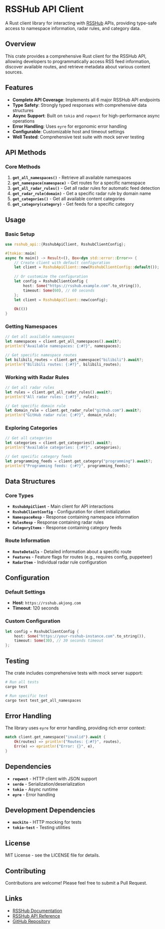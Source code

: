 # RSSHub API Client

A Rust client library for interacting with [RSSHub](https://rsshub.app/) APIs, providing type-safe access to namespace information, radar rules, and category data.

## Overview

This crate provides a comprehensive Rust client for the RSSHub API, allowing developers to programmatically access RSS feed information, discover available routes, and retrieve metadata about various content sources.

## Features

- **Complete API Coverage**: Implements all 6 major RSSHub API endpoints
- **Type Safety**: Strongly typed responses with comprehensive data structures
- **Async Support**: Built on `tokio` and `reqwest` for high-performance async operations
- **Error Handling**: Uses `eyre` for ergonomic error handling
- **Configurable**: Customizable host and timeout settings
- **Well Tested**: Comprehensive test suite with mock server testing

## API Methods

### Core Methods

1. **`get_all_namespaces()`** - Retrieve all available namespaces
2. **`get_namespace(namespace)`** - Get routes for a specific namespace
3. **`get_all_radar_rules()`** - Get all radar rules for automatic feed detection
4. **`get_radar_rule(domain)`** - Get a specific radar rule by domain name
5. **`get_categories()`** - Get all available content categories
6. **`get_category(category)`** - Get feeds for a specific category

## Usage

### Basic Setup

```rust
use rsshub_api::{RsshubApiClient, RsshubClientConfig};

#[tokio::main]
async fn main() -> Result<(), Box<dyn std::error::Error>> {
    // Create client with default configuration
    let client = RsshubApiClient::new(RsshubClientConfig::default());
    
    // Or customize the configuration
    let config = RsshubClientConfig {
        host: Some("https://rsshub.example.com".to_string()),
        timeout: Some(60), // 60 seconds
    };
    let client = RsshubApiClient::new(config);
    
    Ok(())
}
```

### Getting Namespaces

```rust
// Get all available namespaces
let namespaces = client.get_all_namespaces().await?;
println!("Available namespaces: {:#?}", namespaces);

// Get specific namespace routes
let bilibili_routes = client.get_namespace("bilibili").await?;
println!("Bilibili routes: {:#?}", bilibili_routes);
```

### Working with Radar Rules

```rust
// Get all radar rules
let rules = client.get_all_radar_rules().await?;
println!("All radar rules: {:#?}", rules);

// Get specific domain rule
let domain_rule = client.get_radar_rule("github.com").await?;
println!("GitHub radar rule: {:#?}", domain_rule);
```

### Exploring Categories

```rust
// Get all categories
let categories = client.get_categories().await?;
println!("Available categories: {:#?}", categories);

// Get specific category feeds
let programming_feeds = client.get_category("programming").await?;
println!("Programming feeds: {:#?}", programming_feeds);
```

## Data Structures

### Core Types

- **`RsshubApiClient`** - Main client for API interactions
- **`RsshubClientConfig`** - Configuration for client initialization
- **`NamespaceResp`** - Response containing namespace information
- **`RulesResp`** - Response containing radar rules
- **`CategoryItems`** - Response containing category feeds

### Route Information

- **`RouteDetails`** - Detailed information about a specific route
- **`Features`** - Feature flags for routes (e.g., requires config, puppeteer)
- **`RadarItem`** - Individual radar rule configuration

## Configuration

### Default Settings

- **Host**: `https://rsshub.akjong.com`
- **Timeout**: 120 seconds

### Custom Configuration

```rust
let config = RsshubClientConfig {
    host: Some("https://your-rsshub-instance.com".to_string()),
    timeout: Some(30), // 30 seconds timeout
};
```

## Testing

The crate includes comprehensive tests with mock server support:

```bash
# Run all tests
cargo test

# Run specific test
cargo test test_get_all_namespaces
```

## Error Handling

The library uses `eyre` for error handling, providing rich error context:

```rust
match client.get_namespace("invalid").await {
    Ok(routes) => println!("Routes: {:#?}", routes),
    Err(e) => eprintln!("Error: {}", e),
}
```

## Dependencies

- **`reqwest`** - HTTP client with JSON support
- **`serde`** - Serialization/deserialization
- **`tokio`** - Async runtime
- **`eyre`** - Error handling

## Development Dependencies

- **`mockito`** - HTTP mocking for tests
- **`tokio-test`** - Testing utilities

## License

MIT License - see the LICENSE file for details.

## Contributing

Contributions are welcome! Please feel free to submit a Pull Request.

## Links

- [RSSHub Documentation](https://rsshub.app/)
- [RSSHub API Reference](https://rsshub.app/api/reference)
- [GitHub Repository](https://github.com/akjong/rsshub-mcp)
